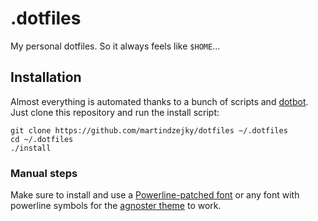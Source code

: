 # .dotfiles

My personal dotfiles. So it always feels like `$HOME`...

## Installation

Almost everything is automated thanks to a bunch of scripts and [dotbot](https://github.com/anishathalye/dotbot).
Just clone this repository and run the install script:

```
git clone https://github.com/martindzejky/dotfiles ~/.dotfiles
cd ~/.dotfiles
./install
```

### Manual steps

Make sure to install and use a [Powerline-patched font](https://github.com/powerline/fonts) or
any font with powerline symbols for the [agnoster theme](https://github.com/oh-my-fish/theme-agnoster) to work.

